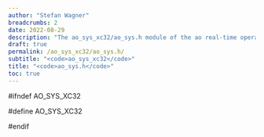```yaml
---
author: "Stefan Wagner"
breadcrumbs: 2
date: 2022-08-29
description: "The ao_sys_xc32/ao_sys.h module of the ao real-time operating system."
draft: true
permalink: /ao_sys_xc32/ao_sys.h/ 
subtitle: "<code>ao_sys_xc32</code>"
title: "<code>ao_sys.h</code>"
toc: true
---
```


#ifndef AO_SYS_XC32

#define AO_SYS_XC32

#endif

